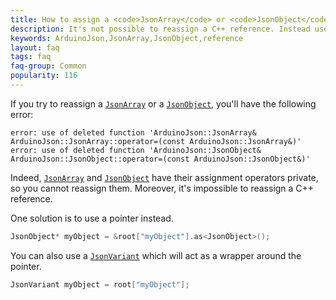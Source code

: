 ```yaml
---
title: How to assign a <code>JsonArray</code> or <code>JsonObject</code>?
description: It's not possible to reassign a C++ reference. Instead use a pointer or a JsonVariant.
keywords: ArduinoJson,JsonArray,JsonObject,reference
layout: faq
tags: faq
faq-group: Common
popularity: 116
---
```


If you try to reassign a [`JsonArray`]({{site.baseurl}}/api/jsonarray/) or a [`JsonObject`]({{site.baseurl}}/api/jsonobject/), you'll have the following error:

```
error: use of deleted function 'ArduinoJson::JsonArray& ArduinoJson::JsonArray::operator=(const ArduinoJson::JsonArray&)'
error: use of deleted function 'ArduinoJson::JsonObject& ArduinoJson::JsonObject::operator=(const ArduinoJson::JsonObject&)'
```

Indeed, [`JsonArray`]({{site.baseurl}}/api/jsonarray/) and [`JsonObject`]({{site.baseurl}}/api/jsonobject/) have their assignment operators private, so you cannot reassign them. Moreover, it's impossible to reassign a C++ reference.

One solution is to use a pointer instead.

```c++
JsonObject* myObject = &root["myObject"].as<JsonObject>();
```

You can also use a [`JsonVariant`]({{site.baseurl}}/api/jsonvariant/) which will act as a wrapper around the pointer.

```c++
JsonVariant myObject = root["myObject"];
```
